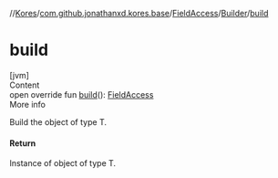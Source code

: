 //[Kores](../../../index.md)/[com.github.jonathanxd.kores.base](../../index.md)/[FieldAccess](../index.md)/[Builder](index.md)/[build](build.md)



# build  
[jvm]  
Content  
open override fun [build](build.md)(): [FieldAccess](../index.md)  
More info  


Build the object of type T.



#### Return  


Instance of object of type T.

  



